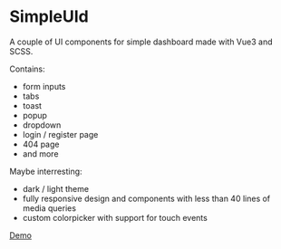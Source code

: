 # SimpleUId

A couple of UI components for simple dashboard made with Vue3 and SCSS.

Contains:
- form inputs
- tabs
- toast
- popup
- dropdown
- login / register page
- 404 page
- and more

Maybe interresting:
- dark / light theme
- fully responsive design and components with less than 40 lines of media queries
- custom colorpicker with support for touch events

[Demo](https://simpleui.pa2lo.net/)